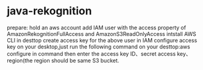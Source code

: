# java-rekognition
prepare: hold an aws account 
         add IAM user with the access property of AmazonRekognitionFullAccess and AmazonS3ReadOnlyAccess
         intstall AWS CLI in desttop 
         create access key for the above user in IAM
         configure access key on your desktop,just run the following command on your desttop:aws configure in command
         then enter the access key ID、secret access key、region(the region should be same S3 bucket.
        
